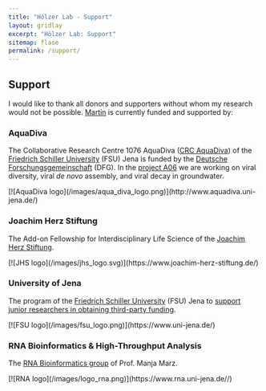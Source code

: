 ```yaml
---
title: "Hölzer Lab - Support"
layout: gridlay
excerpt: "Hölzer Lab: Support"
sitemap: flase
permalink: /support/
---
```


## Support

I would like to thank all donors and supporters without whom my research would not be possible. [Martin](/team) is currently funded and supported by:

<div class="row"><div class="col-sm-6 clearfix">

### AquaDiva

The Collaborative Research Centre 1076 AquaDiva ([CRC AquaDiva](http://www.aquadiva.uni-jena.de/)) of the [Friedrich Schiller University](https://www.uni-jena.de/) (FSU) Jena is funded by the [Deutsche Forschungsgemeinschaft](https://www.dfg.de/) (DFG). In the [project A06](http://www.aquadiva.uni-jena.de/A06.html) we are working on viral diversity, viral _de novo_ assembly, and viral decay in groundwater.

</div><div class="col-sm-6 clearfix">
[![AquaDiva logo](/images/aqua_diva_logo.png)](http://www.aquadiva.uni-jena.de/)
</div></div>

<div class="row"><div class="col-sm-6 clearfix">

### Joachim Herz Stiftung

The Add-on Fellowship for Interdisciplinary Life Science of the [Joachim Herz Stiftung](https://www.joachim-herz-stiftung.de/).

</div><div class="col-sm-6 clearfix">
[![JHS logo](/images/jhs_logo.svg)](https://www.joachim-herz-stiftung.de/)
</div></div>

<div class="row"><div class="col-sm-6 clearfix">

### University of Jena

The program of the [Friedrich Schiller University](https://www.uni-jena.de/) (FSU) Jena to [support junior researchers in obtaining third-party funding](https://www.uni-jena.de/Nachrichten%C3%BCbersicht/Dem+Nachwuchs+eine+Chance.html).

</div><div class="col-sm-6 clearfix">
[![FSU logo](/images/fsu_logo.png)](https://www.uni-jena.de/)
</div></div>

<div class="row"><div class="col-sm-6 clearfix">

### RNA Bioinformatics & High-Throughput Analysis

The [RNA Bioinformatics group](https://www.rna.uni-jena.de/) of Prof. Manja Marz.

</div><div class="col-sm-6 clearfix">
[![RNA logo](/images/logo_rna.png)](https://www.rna.uni-jena.de//)
</div></div>



<div class="row"><div class="col-sm-6 clearfix">